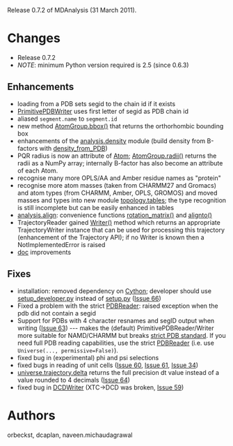 Release 0.7.2 of MDAnalysis (31 March 2011).

# Changes #

  * Release 0.7.2
  * _NOTE_: minimum Python version required is 2.5 (since 0.6.3)

## Enhancements ##
  * loading from a PDB sets segid to the chain id if it exists
  * [PrimitivePDBWriter](http://mdanalysis.googlecode.com/git/doc/html/documentation_pages/coordinates/PDB.html?highlight=primitivepdbwriter#MDAnalysis.coordinates.PDB.PrimitivePDBWriter) uses first letter of segid as PDB chain id
  * aliased `segment.name` to `segment.id`
  * new method [AtomGroup.bbox()](http://mdanalysis.googlecode.com/git/doc/html/documentation_pages/core/AtomGroup.html?highlight=bbox#MDAnalysis.core.AtomGroup.AtomGroup.bbox) that returns the orthorhombic bounding box
  * enhancements of the [analysis.density](http://mdanalysis.googlecode.com/git/doc/html/documentation_pages/analysis/density.html) module (build density from B-factors with [density\_from\_PDB](http://mdanalysis.googlecode.com/svn/trunk/doc/html/documentation_pages/analysis/density.html?highlight=bfactor#MDAnalysis.analysis.density.density_from_PDB))
  * PQR radius is now an attribute of [Atom](http://mdanalysis.googlecode.com/git/doc/html/documentation_pages/core/AtomGroup.html#MDAnalysis.core.AtomGroup.Atom); [AtomGroup.radii()](http://mdanalysis.googlecode.com/svn/trunk/doc/html/documentation_pages/core/AtomGroup.html#MDAnalysis.core.AtomGroup.AtomGroup.radii) returns the radii as a NumPy array; internally B-factor has also become an attribute of each Atom.
  * recognise many more OPLS/AA and Amber residue names as "protein"
  * recognise more atom masses (taken from CHARMM27 and Gromacs) and atom types (from CHARMM, Amber, OPLS, GROMOS) and moved masses and types into new module [topology.tables](http://mdanalysis.googlecode.com/git/doc/html/documentation_pages/topology/tables.html); the type recognition is still incomplete but can be easily enhanced in tables
  * [analysis.align](http://mdanalysis.googlecode.com/git/doc/html/documentation_pages/analysis/align.html): convenience functions [rotation\_matrix()](http://mdanalysis.googlecode.com/svn/trunk/doc/html/documentation_pages/analysis/align.html#MDAnalysis.analysis.align.rotation_matrix) and [alignto()](http://mdanalysis.googlecode.com/svn/trunk/doc/html/documentation_pages/analysis/align.html#MDAnalysis.analysis.align.alignto)
  * TrajectoryReader gained [Writer()](http://mdanalysis.googlecode.com/git/doc/html/documentation_pages/coordinates/base.html#MDAnalysis.coordinates.base.Reader.Writer) method which returns an appropriate TrajectoryWriter instance that can be used for processing this trajectory (enhancement of the Trajectory API); if no Writer is known then a NotImplementedError is raised
  * [doc](http://mdanalysis.googlecode.com/git/doc/html/index.html) improvements


## Fixes ##
  * installation: removed dependency on [Cython](http://cython.org); developer should use [setup\_developer.py](http://code.google.com/p/mdanalysis/source/browse/setup_developer.py) instead of [setup.py](http://code.google.com/p/mdanalysis/source/browse/setup.py) ([Issue 66](http://issues.mdanalysis.org/66))
  * Fixed a problem with the strict [PDBReader](http://mdanalysis.googlecode.com/git/doc/html/documentation_pages/coordinates/PDB.html?highlight=pdbreader#MDAnalysis.coordinates.PDB.PDBReader): raised exception when the pdb did not contain a segid
  * Support for PDBs with 4 character resnames and segID output when writing ([Issue 63](https://code.google.com/p/mdanalysis/issues/detail?id=63)) --- makes the (default) PrimitivePDBReader/Writer more suitable for NAMD/CHARMM but breaks [strict PDB standard](http://www.wwpdb.org/documentation/format32/v3.2.html). If you need full PDB reading capabilities, use the strict [PDBReader](http://mdanalysis.googlecode.com/git/doc/html/documentation_pages/coordinates/PDB.html?highlight=pdbreader#MDAnalysis.coordinates.PDB.PDBReader) (i.e. use `Universe(..., permissive=False)`).
  * fixed bug in (experimental) phi and psi selections
  * fixed bugs in reading of unit cells ([Issue 60](http://issues.mdanalysis.org/60), [Issue 61](http://issues.mdanalysis.org/61), [Issue 34](http://issues.mdanalysis.org/34))
  * [universe.trajectory.delta](http://mdanalysis.googlecode.com/git/doc/html/documentation_pages/coordinates/init.html?highlight=delta#id8) returns the full precision dt value instead of a value rounded to 4 decimals ([Issue 64](https://code.google.com/p/mdanalysis/issues/detail?id=64))
  * fixed bug in [DCDWriter](http://mdanalysis.googlecode.com/git/doc/html/documentation_pages/coordinates/DCD.html?highlight=dcdwriter#MDAnalysis.coordinates.DCD.DCDWriter) (XTC->DCD was broken, [Issue 59](https://code.google.com/p/mdanalysis/issues/detail?id=59))



# Authors #

orbeckst, dcaplan, naveen.michaudagrawal
